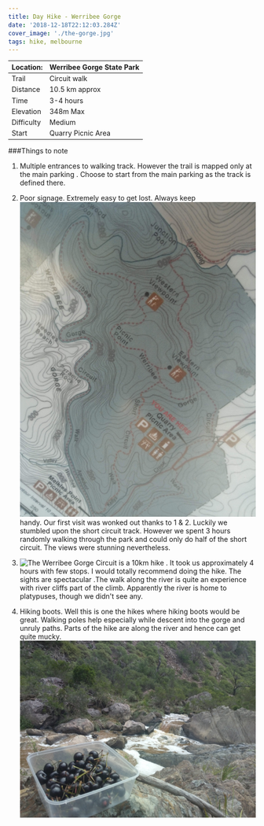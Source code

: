 ```yaml
---
title: Day Hike - Werribee Gorge
date: '2018-12-18T22:12:03.284Z'
cover_image: './the-gorge.jpg'
tags: hike, melbourne
---
```


| Location:  | Werribee Gorge State Park |
| ---------- | ------------------------- |
| Trail      | Circuit walk              |
| Distance   | 10.5 km approx            |
| Time       | 3-4 hours                 |
| Elevation  | 348m Max                  |
| Difficulty | Medium                    |
| Start      | Quarry Picnic Area        |

###Things to note

1. Multiple entrances to walking track. However the trail is mapped only at the main parking . Choose to start from the main parking as the track is defined there.

2. Poor signage. Extremely easy to get lost. Always keep ![the map](./circuit-map.jpg) handy.
   Our first visit was wonked out thanks to 1 & 2.
   Luckily we stumbled upon the short circuit track. However we spent 3 hours randomly walking through the park and could only do half of the short circuit. The views were stunning nevertheless.

3. ![The Werribee Gorge Circuit](./the-gorge.jpg) is a 10km hike . It took us approximately 4 hours with few stops. I would totally recommend doing the hike. The sights are spectacular .The walk along the river is quite an experience with river cliffs part of the climb. Apparently the river is home to platypuses, though we didn't see any.

4. Hiking boots. Well this is one the hikes where hiking boots would be great. Walking poles help especially while descent into the gorge and unruly paths. Parts of the hike are along the river and hence can get quite mucky.![Relax](./snack.jpg)
